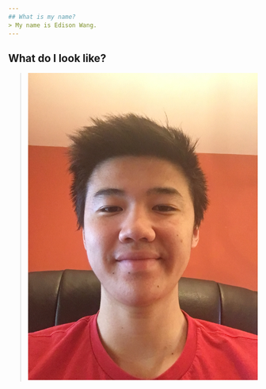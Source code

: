 ```yaml
---
## What is my name?
> My name is Edison Wang.
---
```

## What do I look like?
> ![alt text](Self-Picture.jpg "Hey look, it's me!")
